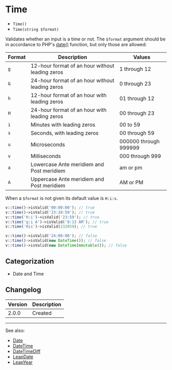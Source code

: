 # Time

- `Time()`
- `Time(string $format)`

Validates whether an input is a time or not. The `$format` argument should be in
accordance to PHP's [date()](http://php.net/date) function, but only those are
allowed:

Format  | Description                                        | Values
--------|----------------------------------------------------|--------
`g`     | 12-hour format of an hour without leading zeros    | 1 through 12
`G`     | 24-hour format of an hour without leading zeros    | 0 through 23
`h`     | 12-hour format of an hour with leading zeros       | 01 through 12
`H`     | 24-hour format of an hour with leading zeros       | 00 through 23
`i`     | Minutes with leading zeros                         | 00 to 59
`s`     | Seconds, with leading zeros                        | 00 through 59
`u`     | Microseconds                                       | 000000 through 999999
`v`     | Milliseconds                                       | 000 through 999
`a`     | Lowercase Ante meridiem and Post meridiem          | am or pm
`A`     | Uppercase Ante meridiem and Post meridiem          | AM or PM

When a `$format` is not given its default value is `H:i:s`.

```php
v::time()->isValid('00:00:00'); // true
v::time()->isValid('23:20:59'); // true
v::time('H:i')->isValid('23:59'); // true
v::time('g:i A')->isValid('8:13 AM'); // true
v::time('His')->isValid(232059); // true

v::time()->isValid('24:00:00'); // false
v::time()->isValid(new DateTime()); // false
v::time()->isValid(new DateTimeImmutable()); // false
```

## Categorization

- Date and Time

## Changelog

Version | Description
--------|-------------
  2.0.0 | Created

***
See also:

- [Date](Date.md)
- [DateTime](DateTime.md)
- [DateTimeDiff](DateTimeDiff.md)
- [LeapDate](LeapDate.md)
- [LeapYear](LeapYear.md)
